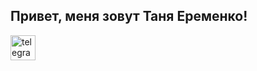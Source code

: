 
## Привет, меня зовут Таня Еременко!

<!--
## Несколько фактов обо мне

## Инструменты

## Тестовая документация


## Связаться со мной -->

  <div id="badges">
   <!-- <a href="?" target="_blank">
      <img src="https://cdn-icons-png.flaticon.com/512/2504/2504799.png" width="40" height="40" alt="linkedin" />
    </a>-->
    <a href="https://t.me/ta_eremenko" target="_blank">
      <img src="https://cdn-icons-png.flaticon.com/512/2111/2111646.png" width="40" height="40" alt="telegram" />
    </a>
    
  </div>





<!--
**ta-eremenko/ta-eremenko** is a ✨ _special_ ✨ repository because its `README.md` (this file) appears on your GitHub profile.

Here are some ideas to get you started:

- 🔭 I’m currently working on ...
- 🌱 I’m currently learning ...
- 👯 I’m looking to collaborate on ...
- 🤔 I’m looking for help with ...
- 💬 Ask me about ...
- 📫 How to reach me: ...
- 😄 Pronouns: ...
- ⚡ Fun fact: ...
-->
